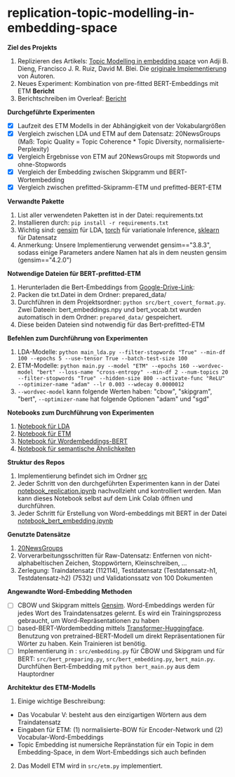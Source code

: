 # replication-topic-modelling-in-embedding-space

**Ziel des Projekts**
1. Replizieren des Artikels: [Topic Modelling in embedding space](https://arxiv.org/abs/1907.04907) von Adji B. Dieng, Francisco J. R. Ruiz, David M. Blei. Die [originale Implementierung](https://github.com/adjidieng/ETM) von Autoren. 
2. Neues Experiment: Kombination von pre-fitted BERT-Embeddings mit ETM
**Bericht**
1. Berichtschreiben im Overleaf: [Bericht](https://www.overleaf.com/read/wpfpwbxwwjhz)

**Durchgeführte Experimenten**
- [x] Laufzeit des ETM Modells in der Abhängigkeit von der Vokabulargrößen
- [x] Vergleich zwischen LDA und ETM auf dem Datensatz: 20NewsGroups (Maß: Topic Quality = Topic Coherence * Topic Diversity, normalisierte-Perplexity)
- [x] Vergleich Ergebnisse von ETM auf 20NewsGroups mit Stopwords und ohne-Stopwords
- [x] Vergleich der Embedding zwischen Skipgramm und BERT-Wortembedding
- [x] Vergleich zwischen prefitted-Skipramm-ETM und prefitted-BERT-ETM

**Verwandte Pakette**
1. List aller verwendeten Paketten ist in der Datei: requirements.txt
2. Installieren durch: `pip install -r requirements.txt`
3. Wichtig sind: [gensim](https://radimrehurek.com/gensim/) für LDA, [torch](https://pytorch.org/docs/stable/torch.html) für variationale Inference, [sklearn](https://scikit-learn.org/stable/) für Datensatz
4. Anmerkung: Unsere Implementierung verwendet gensim=="3.8.3", sodass einige Parameters andere Namen hat als in dem neusten gensim (gensim=="4.2.0")

**Notwendige Dateien für BERT-prefitted-ETM**
1. Herunterladen die Bert-Embeddings from [Google-Drive-Link](https://drive.google.com/file/d/1aLLQCDFncdaedOS4pnB0-T6y0T7dHIck/view?usp=sharing): 
2. Packen die txt.Datei in dem Ordner: prepared_data/
3. Durchführen in dem Projektsordner: `python src/bert_covert_format.py`. Zwei Dateein: bert_embeddings.npy und bert_vocab.txt wurden automatisch in dem Ordner: `prepared_data/` gespeichert. 
4. Diese beiden Dateien sind notwendig für das Bert-prefitted-ETM

**Befehlen zum Durchführung von Experimenten**
1. LDA-Modelle: `python main_lda.py --filter-stopwords "True" --min-df 100 --epochs 5 --use-tensor True --batch-test-size 100` 
2. ETM-Modelle: `python main.py --model "ETM" --epochs 160 --wordvec-model "bert" --loss-name "cross-entropy" --min-df 2 --num-topics 20 --filter-stopwords "True" --hidden-size 800 --activate-func "ReLU" --optimizer-name "adam" --lr 0.003 --wdecay 0.0000012`
3. `--wordvec-model` kann folgende Werten haben: "cbow", "skipgram", "bert", `--optimizer-name` hat folgende Optionen "adam" und "sgd"

**Notebooks zum Durchführung von Experimenten**
1. [Notebook für LDA](https://github.com/hanhluukim/replication-topic-modelling-in-embedding-space/blob/main/notebook_topic_modelling_with_LDA.ipynb)
2. [Notebook für ETM](https://github.com/hanhluukim/replication-topic-modelling-in-embedding-space/blob/main/notebook_replication.ipynb)
3. [Notebook für Wordembeddings-BERT](https://github.com/hanhluukim/replication-topic-modelling-in-embedding-space/blob/main/notebook_bert_sentence_embeddings_to_word_embeddings.ipynb)
4. [Notebook für semantische Ähnlichkeiten](https://github.com/hanhluukim/replication-topic-modelling-in-embedding-space/blob/main/notebook_comparison_embeding_models.ipynb)

**Struktur des Repos**
1. Implementierung befindet sich im Ordner [src](https://github.com/hanhluukim/replication-topic-modelling-in-embedding-space/tree/main/src)
2. Jeder Schritt von den durchgeführten Experimenten kann in der Datei [notebook_replication.ipynb](https://github.com/hanhluukim/replication-topic-modelling-in-embedding-space/blob/main/notebook_replication.ipynb) nachvollzieht und kontrolliert werden. Man kann dieses Notebook selbst auf dem Link Colab öffnen und durchführen. 
3. Jeder Schritt für Erstellung von Word-embeddings mit BERT in der Datei [notebook_bert_embedding.jpynb](https://github.com/hanhluukim/replication-topic-modelling-in-embedding-space/blob/main/notebook_bert_sentence_embeddings_to_word_embeddings.ipynb)

**Genutzte Datensätze**
1. [20NewsGroups]()
2. Vorverarbeitungsschritten für Raw-Datensatz: Entfernen von nicht-alphabeltischen Zeichen, Stoppwörtern, Kleinschreiben, ...
3. Zerlegung: Traindatensatz (112114), Testdatensatz (Testdatensatz-h1, Testdatensatz-h2) (7532) und Validationssatz von 100 Dokumenten

**Angewandte Word-Embedding Methoden**
- [ ] CBOW und Skipgram mittels [Gensim](https://radimrehurek.com/gensim/). Word-Embeddings werden für jedes Wort des Traindatensatzes gelernt. Es wird ein Trainingsprozess gebraucht, um Word-Repräsentationen zu haben
- [ ] based-BERT-Wordembedding mittels [Transformer-Huggingface](https://huggingface.co/docs/transformers/installation). Benutzung von pretrained-BERT-Modell um direkt Repräsentationen für Wörter zu haben. Kein Trainieren ist benötig. 
- [ ] Implementierung in : `src/embedding.py` für CBOW und Skipgram und für BERT: `src/bert_preparing.py`, `src/bert_embedding.py`, `bert_main.py`. Durchfühen Bert-Embedding mit `python bert_main.py` aus dem Hauptordner

**Architektur des ETM-Modells**
1. Einige wichtige Beschreibung:

- Das Vocabular V: besteht aus den einzigartigen Wörtern aus dem Traindatensatz
- Eingaben für ETM: (1) normalisierte-BOW für Encoder-Network und (2) Vocabular-Word-Embeddings
- Topic Embedding ist numersiche Repränstation für ein Topic in dem Embedding-Space, in dem Wort-Embeddings sich auch befinden

2. Das Modell ETM wird in `src/etm.py` implementiert.
